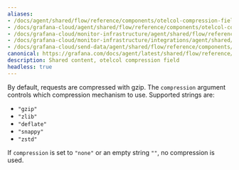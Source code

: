 ```yaml
---
aliases:
- /docs/agent/shared/flow/reference/components/otelcol-compression-field/
- /docs/grafana-cloud/agent/shared/flow/reference/components/otelcol-compression-field/
- /docs/grafana-cloud/monitor-infrastructure/agent/shared/flow/reference/components/otelcol-compression-field/
- /docs/grafana-cloud/monitor-infrastructure/integrations/agent/shared/flow/reference/components/otelcol-compression-field/
- /docs/grafana-cloud/send-data/agent/shared/flow/reference/components/otelcol-compression-field/
canonical: https://grafana.com/docs/agent/latest/shared/flow/reference/components/otelcol-compression-field/
description: Shared content, otelcol compression field
headless: true
---
```


By default, requests are compressed with gzip.
The `compression` argument controls which compression mechanism to use. Supported strings are:

* `"gzip"`
* `"zlib"`
* `"deflate"`
* `"snappy"`
* `"zstd"`

If `compression` is set to `"none"` or an empty string `""`, no compression is used.
